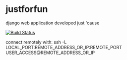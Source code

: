 # justforfun
django web application developed just 'cause

[![Build Status](https://travis-ci.org/rikardonm/justforfun.svg?branch=master)](https://travis-ci.org/rikardonm/justforfun)




connect remotely with:
ssh -L LOCAL_PORT:REMOTE_ADDRESS_OR_IP:REMOTE_PORT USER_ACCESS@REMOTE_ADDRESS_OR_IP



